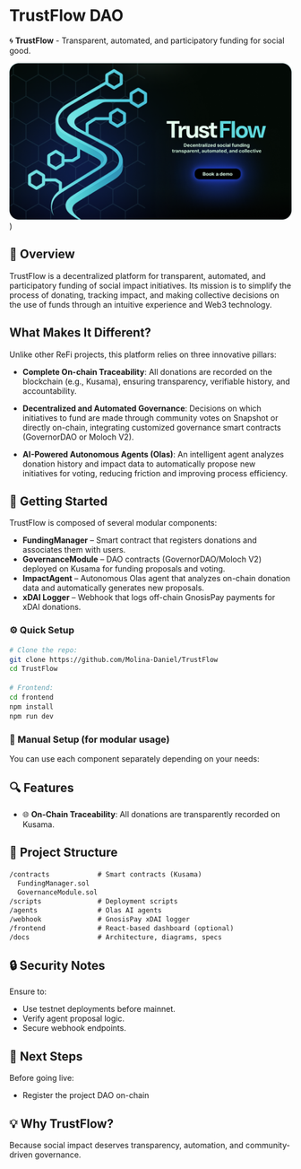 # TrustFlow DAO

🌀 **TrustFlow** - Transparent, automated, and participatory funding for social good.

![Landing)](https://github.com/Molina-Daniel/TrustFlow/blob/37fec49c8bdec8426ae8736a7947413148d325f3/Landing%20Page.png))

## 🧩 Overview

TrustFlow is a decentralized platform for transparent, automated, and participatory funding of social impact initiatives. Its mission is to simplify the process of donating, tracking impact, and making collective decisions on the use of funds through an intuitive experience and Web3 technology.

## What Makes It Different?

Unlike other ReFi projects, this platform relies on three innovative pillars:

- **Complete On-chain Traceability**: All donations are recorded on the blockchain (e.g., Kusama), ensuring transparency, verifiable history, and accountability.

- **Decentralized and Automated Governance**: Decisions on which initiatives to fund are made through community votes on Snapshot or directly on-chain, integrating customized governance smart contracts (GovernorDAO or Moloch V2).

- **AI-Powered Autonomous Agents (Olas)**: An intelligent agent analyzes donation history and impact data to automatically propose new initiatives for voting, reducing friction and improving process efficiency.

## 🚀 Getting Started

TrustFlow is composed of several modular components:

- **FundingManager** – Smart contract that registers donations and associates them with users.
- **GovernanceModule** – DAO contracts (GovernorDAO/Moloch V2) deployed on Kusama for funding proposals and voting.
- **ImpactAgent** – Autonomous Olas agent that analyzes on-chain donation data and automatically generates new proposals.
- **xDAI Logger** – Webhook that logs off-chain GnosisPay payments for xDAI donations.

### ⚙️ Quick Setup

```bash
# Clone the repo:
git clone https://github.com/Molina-Daniel/TrustFlow
cd TrustFlow

# Frontend:
cd frontend
npm install
npm run dev
```

### 🧠 Manual Setup (for modular usage)

You can use each component separately depending on your needs:

## 🔍 Features

- 🌐 **On-Chain Traceability**: All donations are transparently recorded on Kusama.

## 📁 Project Structure

```
/contracts            # Smart contracts (Kusama)
  FundingManager.sol
  GovernanceModule.sol
/scripts              # Deployment scripts
/agents               # Olas AI agents
/webhook              # GnosisPay xDAI logger
/frontend             # React-based dashboard (optional)
/docs                 # Architecture, diagrams, specs
```

## 🔒 Security Notes

Ensure to:

- Use testnet deployments before mainnet.
- Verify agent proposal logic.
- Secure webhook endpoints.

## 📌 Next Steps

Before going live:

- Register the project DAO on-chain

## 💡 Why TrustFlow?

Because social impact deserves transparency, automation, and community-driven governance.
